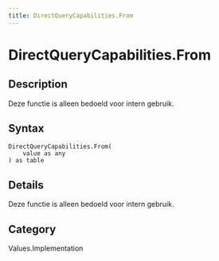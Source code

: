 ```yaml
---
title: DirectQueryCapabilities.From
---
```


# DirectQueryCapabilities.From


## Description

Deze functie is alleen bedoeld voor intern gebruik.


## Syntax

```powerquery
DirectQueryCapabilities.From(
    value as any
) as table
```


## Details

Deze functie is alleen bedoeld voor intern gebruik.



## Category
Values.Implementation

